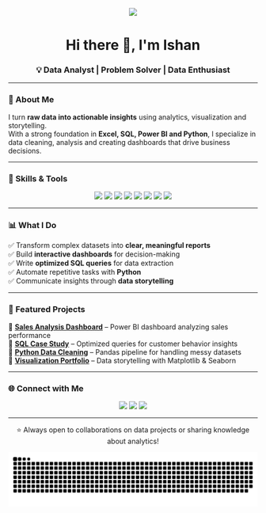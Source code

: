 <!-- Banner -->
<p align="center">
  <img src="https://user-images.githubusercontent.com/74038190/212750694-531a03b1-49a4-4a8a-8b48-fd2d5bfb8a8e.gif" width="800"/>
</p>

<h1 align="center">Hi there 👋, I'm Ishan</h1>
<h3 align="center">💡 Data Analyst | Problem Solver | Data Enthusiast</h3>

---

### 🚀 About Me  
I turn **raw data into actionable insights** using analytics, visualization and storytelling.  
With a strong foundation in **Excel, SQL, Power BI and Python**, I specialize in data cleaning, analysis and creating dashboards that drive business decisions.  

---

### 🔧 Skills & Tools  

<p align="center">
  <!-- Programming -->
  <img src="https://img.shields.io/badge/Python-3776AB?style=for-the-badge&logo=python&logoColor=white"/>
  <img src="https://img.shields.io/badge/Pandas-150458?style=for-the-badge&logo=pandas&logoColor=white"/>
  <img src="https://img.shields.io/badge/NumPy-013243?style=for-the-badge&logo=numpy&logoColor=white"/>
  <img src="https://img.shields.io/badge/Matplotlib-00599C?style=for-the-badge&logo=plotly&logoColor=white"/>
  <img src="https://img.shields.io/badge/Seaborn-4B8BBE?style=for-the-badge&logo=python&logoColor=white"/>

  <!-- Databases -->
  <img src="https://img.shields.io/badge/SQL-4479A1?style=for-the-badge&logo=postgresql&logoColor=white"/>
  
  <!-- Visualization -->
  <img src="https://img.shields.io/badge/Power_BI-F2C811?style=for-the-badge&logo=powerbi&logoColor=black"/>
  
  <!-- Excel -->
  <img src="https://img.shields.io/badge/Excel-217346?style=for-the-badge&logo=microsoft-excel&logoColor=white"/>
</p>

---

### 📊 What I Do  

✅ Transform complex datasets into **clear, meaningful reports**  
✅ Build **interactive dashboards** for decision-making  
✅ Write **optimized SQL queries** for data extraction  
✅ Automate repetitive tasks with **Python**  
✅ Communicate insights through **data storytelling**  

---

### 🚀 Featured Projects  

🔹 **[Sales Analysis Dashboard](#)** – Power BI dashboard analyzing sales performance  
🔹 **[SQL Case Study](#)** – Optimized queries for customer behavior insights  
🔹 **[Python Data Cleaning](#)** – Pandas pipeline for handling messy datasets  
🔹 **[Visualization Portfolio](#)** – Data storytelling with Matplotlib & Seaborn  

---

### 🌐 Connect with Me  

<p align="center">
  <a href="https://linkedin.com/in/yourprofile"><img src="https://img.shields.io/badge/LinkedIn-%230A66C2.svg?&style=for-the-badge&logo=linkedin&logoColor=white"/></a>
  <a href="mailto:your@email.com"><img src="https://img.shields.io/badge/Gmail-D14836?style=for-the-badge&logo=gmail&logoColor=white"/></a>
  <a href="https://yourportfolio.com"><img src="https://img.shields.io/badge/Portfolio-000000?style=for-the-badge&logo=vercel&logoColor=white"/></a>
</p>

---

<p align="center">
  ⭐️ Always open to collaborations on data projects or sharing knowledge about analytics!
</p>

<!-- Footer animation -->
<p align="center">
  <img src="https://raw.githubusercontent.com/Platane/snk/output/github-contribution-grid-snake.svg" />
</p>

